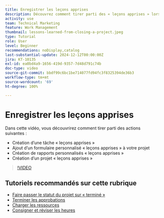 ```yaml
---
title: Enregistrer les leçons apprises
description: Découvrez comment tirer parti des « leçons apprises » lors de la clôture d’un projet.
activity: use
team: Technical Marketing
feature: Work Management
thumbnail: lessons-learned-from-closing-a-project.jpeg
type: Tutorial
role: User
level: Beginner
recommendations: noDisplay,catalog
last-substantial-update: 2024-12-12T00:00:00Z
jira: KT-10135
exl-id: ea0bd4a9-1656-419d-9357-7d48d791c74b
doc-type: video
source-git-commit: bbdf99c6bc1be714077fd94fc3f8325394de36b3
workflow-type: tm+mt
source-wordcount: '69'
ht-degree: 100%

---
```


# Enregistrer les leçons apprises

Dans cette vidéo, vous découvrirez comment tirer parti des actions suivantes :

* Création d’une tâche « leçons apprises »
* Ajout d’un formulaire personnalisé « leçons apprises » à votre projet
* Création de rapports personnalisés « leçons apprises »
* Création d’un projet « leçons apprises »

>[!VIDEO](https://video.tv.adobe.com/v/3441012/?quality=12&learn=on&enablevpops=1)

## Tutoriels recommandés sur cette rubrique

* [Faire passer le statut du projet sur « terminé »](/help/manage-work/projects/change-the-project-status.md)
* [Terminer les approbations](/help/manage-work/close-a-project/complete-approvals.md)
* [Charger les ressources](/help/manage-work/close-a-project/upload-assets.md)
* [Consigner et réviser les heures](/help/manage-work/close-a-project/log-and-review-hours.md)
